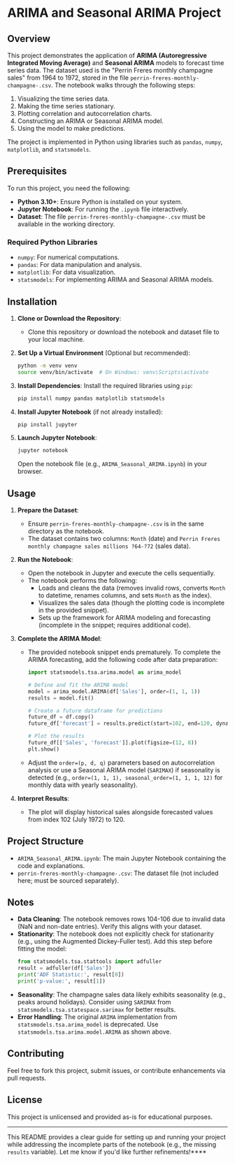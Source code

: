 # ARIMA and Seasonal ARIMA Project

## Overview
This project demonstrates the application of **ARIMA (Autoregressive Integrated Moving Average)** and **Seasonal ARIMA** models to forecast time series data. The dataset used is the "Perrin Freres monthly champagne sales" from 1964 to 1972, stored in the file `perrin-freres-monthly-champagne-.csv`. The notebook walks through the following steps:
1. Visualizing the time series data.
2. Making the time series stationary.
3. Plotting correlation and autocorrelation charts.
4. Constructing an ARIMA or Seasonal ARIMA model.
5. Using the model to make predictions.

The project is implemented in Python using libraries such as `pandas`, `numpy`, `matplotlib`, and `statsmodels`.

## Prerequisites
To run this project, you need the following:
- **Python 3.10+**: Ensure Python is installed on your system.
- **Jupyter Notebook**: For running the `.ipynb` file interactively.
- **Dataset**: The file `perrin-freres-monthly-champagne-.csv` must be available in the working directory.

### Required Python Libraries
- `numpy`: For numerical computations.
- `pandas`: For data manipulation and analysis.
- `matplotlib`: For data visualization.
- `statsmodels`: For implementing ARIMA and Seasonal ARIMA models.

## Installation
1. **Clone or Download the Repository**:
   - Clone this repository or download the notebook and dataset file to your local machine.

2. **Set Up a Virtual Environment** (Optional but recommended):
   ```bash
   python -m venv venv
   source venv/bin/activate  # On Windows: venv\Scripts\activate
   ```

3. **Install Dependencies**:
   Install the required libraries using `pip`:
   ```bash
   pip install numpy pandas matplotlib statsmodels
   ```

4. **Install Jupyter Notebook** (if not already installed):
   ```bash
   pip install jupyter
   ```

5. **Launch Jupyter Notebook**:
   ```bash
   jupyter notebook
   ```
   Open the notebook file (e.g., `ARIMA_Seasonal_ARIMA.ipynb`) in your browser.

## Usage
1. **Prepare the Dataset**:
   - Ensure `perrin-freres-monthly-champagne-.csv` is in the same directory as the notebook.
   - The dataset contains two columns: `Month` (date) and `Perrin Freres monthly champagne sales millions ?64-?72` (sales data).

2. **Run the Notebook**:
   - Open the notebook in Jupyter and execute the cells sequentially.
   - The notebook performs the following:
     - Loads and cleans the data (removes invalid rows, converts `Month` to datetime, renames columns, and sets `Month` as the index).
     - Visualizes the sales data (though the plotting code is incomplete in the provided snippet).
     - Sets up the framework for ARIMA modeling and forecasting (incomplete in the snippet; requires additional code).

3. **Complete the ARIMA Model**:
   - The provided notebook snippet ends prematurely. To complete the ARIMA forecasting, add the following code after data preparation:
     ```python
     import statsmodels.tsa.arima.model as arima_model

     # Define and fit the ARIMA model
     model = arima_model.ARIMA(df['Sales'], order=(1, 1, 1))
     results = model.fit()

     # Create a future dataframe for predictions
     future_df = df.copy()
     future_df['forecast'] = results.predict(start=102, end=120, dynamic=True)

     # Plot the results
     future_df[['Sales', 'forecast']].plot(figsize=(12, 8))
     plt.show()
     ```
   - Adjust the `order=(p, d, q)` parameters based on autocorrelation analysis or use a Seasonal ARIMA model (`SARIMAX`) if seasonality is detected (e.g., `order=(1, 1, 1), seasonal_order=(1, 1, 1, 12)` for monthly data with yearly seasonality).

4. **Interpret Results**:
   - The plot will display historical sales alongside forecasted values from index 102 (July 1972) to 120.

## Project Structure
- `ARIMA_Seasonal_ARIMA.ipynb`: The main Jupyter Notebook containing the code and explanations.
- `perrin-freres-monthly-champagne-.csv`: The dataset file (not included here; must be sourced separately).

## Notes
- **Data Cleaning**: The notebook removes rows 104-106 due to invalid data (NaN and non-date entries). Verify this aligns with your dataset.
- **Stationarity**: The notebook does not explicitly check for stationarity (e.g., using the Augmented Dickey-Fuller test). Add this step before fitting the model:
  ```python
  from statsmodels.tsa.stattools import adfuller
  result = adfuller(df['Sales'])
  print('ADF Statistic:', result[0])
  print('p-value:', result[1])
  ```
- **Seasonality**: The champagne sales data likely exhibits seasonality (e.g., peaks around holidays). Consider using `SARIMAX` from `statsmodels.tsa.statespace.sarimax` for better results.
- **Error Handling**: The original `ARIMA` implementation from `statsmodels.tsa.arima_model` is deprecated. Use `statsmodels.tsa.arima.model.ARIMA` as shown above.

## Contributing
Feel free to fork this project, submit issues, or contribute enhancements via pull requests.

## License
This project is unlicensed and provided as-is for educational purposes.

---

This README provides a clear guide for setting up and running your project while addressing the incomplete parts of the notebook (e.g., the missing `results` variable). Let me know if you'd like further refinements!****
